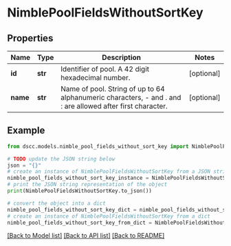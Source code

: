 # NimblePoolFieldsWithoutSortKey


## Properties

Name | Type | Description | Notes
------------ | ------------- | ------------- | -------------
**id** | **str** | Identifier of pool. A 42 digit hexadecimal number. | [optional] 
**name** | **str** | Name of pool. String of up to 64 alphanumeric characters, - and . and : are allowed after first character. | [optional] 

## Example

```python
from dscc.models.nimble_pool_fields_without_sort_key import NimblePoolFieldsWithoutSortKey

# TODO update the JSON string below
json = "{}"
# create an instance of NimblePoolFieldsWithoutSortKey from a JSON string
nimble_pool_fields_without_sort_key_instance = NimblePoolFieldsWithoutSortKey.from_json(json)
# print the JSON string representation of the object
print(NimblePoolFieldsWithoutSortKey.to_json())

# convert the object into a dict
nimble_pool_fields_without_sort_key_dict = nimble_pool_fields_without_sort_key_instance.to_dict()
# create an instance of NimblePoolFieldsWithoutSortKey from a dict
nimble_pool_fields_without_sort_key_from_dict = NimblePoolFieldsWithoutSortKey.from_dict(nimble_pool_fields_without_sort_key_dict)
```
[[Back to Model list]](../README.md#documentation-for-models) [[Back to API list]](../README.md#documentation-for-api-endpoints) [[Back to README]](../README.md)


